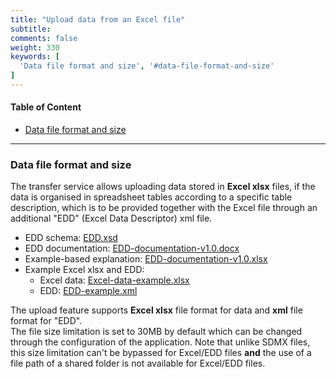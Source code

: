 ```yaml
---
title: "Upload data from an Excel file"
subtitle: 
comments: false
weight: 330
keywords: [
  'Data file format and size', '#data-file-format-and-size'
]
---
```


#### Table of Content
- [Data file format and size](#data-file-format-and-size)

---

### Data file format and size
The transfer service allows uploading data stored in **Excel xlsx** files, if the data is organised in spreadsheet tables according to a specific table description, which is to be provided together with the Excel file through an additional "EDD" (Excel Data Descriptor) xml file.

- EDD schema: [EDD.xsd](/dotstatsuite-documentation/using-dlm/manage-data/upload-data/EDD.xsd)
- EDD documentation: [EDD-documentation-v1.0.docx](/dotstatsuite-documentation/using-dlm/manage-data/upload-data/EDD-documentation-v1.0.docx)
- Example-based explanation: [EDD-documentation-v1.0.xlsx](/dotstatsuite-documentation/using-dlm/manage-data/upload-data/EDD-documentation-v1.0.xlsx)
- Example Excel xlsx and EDD: 
  - Excel data: [Excel-data-example.xlsx](/dotstatsuite-documentation/using-dlm/manage-data/upload-data/Excel-data-example.xlsx)
  - EDD: [EDD-example.xml](/dotstatsuite-documentation/using-dlm/manage-data/upload-data/EDD-example.xml)

The upload feature supports **Excel xlsx** file format for data and **xml** file format for "EDD".  
The file size limitation is set to 30MB by default which can be changed through the configuration of the application. Note that unlike SDMX files, this size limitation can't be bypassed for Excel/EDD files **and** the use of a file path of a shared folder is not available for Excel/EDD files.
